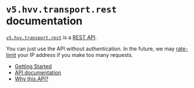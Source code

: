 # `v5.hvv.transport.rest` documentation

[`v5.hvv.transport.rest`](https://v5.hvv.transport.rest/) is a [REST API](https://restfulapi.net).

You can just use the API without authentication. In the future, we may [rate-limit](https://apisyouwonthate.com/blog/what-is-api-rate-limiting-all-about) your IP address if you make too many requests.

- [Getting Started](getting-started.md)
- [API documentation](api.md)
- [Why this API?](why.md)
